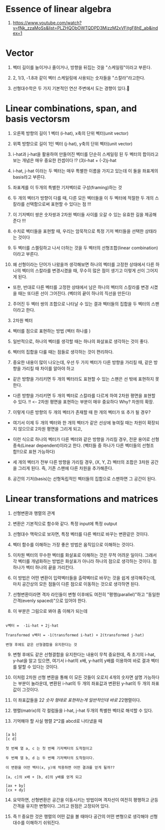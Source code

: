 # Essence of linear algebra

1. https://www.youtube.com/watch?v=fNk_zzaMoSs&list=PLZHQObOWTQDPD3MizzM2xVFitgF8hE_ab&index=1

# Vector

1. 벡터 길이를 늘이거나 줄이거나, 방향을 뒤집는 것을 "스케일링"이라고 부른다.

2. 2, 1/3, -1.8과 같이 벡터 스케일링에 사용되는 숫자들을 "스칼라"라고한다.

3. 선형대수학은 두 가지 기본적인 연산 주변에서 도는 경향이 있다.

# Linear combinations, span, and basis vectorsm 

1. 오른쪽 방향의 길이 1 벡터 (i-hat), x축의 단위 벡터(unit vector)

2. 위쪽 방향으로 길이 1인 벡터 (j-hat), y축의 단위 벡터(unit vector)

3. i-hat과 j-hat을 활용하여 만들어진 벡터를 단순히 스케일링 된 두 벡터의 합이라고 보는 개념은 매우 중요한 컨셉이다 !? (3)i-hat + (-2)j-hat

4. i-hat, j-hat 이라는 두 벡터는 매우 특별한 이름을 가지고 있는데 이 둘을 좌표계의 basis라고 부른다.

5. 좌표계를 이 두개의 특별한 기저벡터로 구성(framing)하는 것

6. 두 개의 벡터가 방향이 다를 때, 다른 모든 벡터들을 이 두 벡터에 적절한 두 개의 스칼라를 선택함으로써 표현할 수 있다는 점 !!!

7. 이 기저벡터 쌍은 숫자쌍과 2차원 벡터들 사이를 오갈 수 있는 유효한 길을 제공해준다 !!!

8. 수치로 벡터들을 표현할 때, 우리는 암묵적으로 특정 기저 벡터들을 선택한 상태라는 것이다

9. 두 벡터를 스켈링하고 나서 더하는 것을 두 벡터의 선형조합(linear combination)이라고 부른다.

10. 왜 선형이라는 단어가 나왔을까 생각해보면 하나의 벡터를 고정한 상태에서 다른 하나의 벡터의 스칼라를 변경시켰을 때, 무수히 많은 점이 생기고 이렇게 선이 그어지게 된다.

- 또한, 반대로 다른 벡터를 고정한 상태에서 남은 하나의 벡터의 스칼라를 변경 시켰을 때는 또다른 선이 그어진다. (벡터의 끝이 하나의 직선을 만든다)

2. 주어진 두 벡터 쌍의 조합으로 나타날 수 있는 결과 벡터들의 집합을 두 벡터의 스팬이라고 한다.

3. 2차원 벡터 

3. 벡터를 점으로 표현하는 방법 (벡터 하나를 ) 

4. 일반적으로, 하나의 벡터를 생각할 때는 하나의 화살표로 생각하는 것이 좋다.

5. 벡터의 집합을 다룰 때는 점들로 생각하는 것이 편리하다.

6. 중요한 내용이 많이 나오는데, 우선 두 가지 벡터가 다른 방향을 가리킬 때, 같은 방향을 가리킬 때 차이를 알아야 하고

- 같은 방향을 가리키면 두 개의 벡터라도 표현할 수 있는 스팬은 선 밖에 표현하지 못한다.

- 다른 방향을 가리키면 두 개의 벡터로 스칼라를 다르게 하여 2차원 평면을 표현할 수 있다.  !! <- 2차원 평면을 표현하는 부분이 매우 중요하다 Why? 차원의 확장.

7. 이렇게 다른 방향의 두 개의 벡터가 존재할 때 한 개의 벡터가 또 추가 될 경우?

- 여기서 이제 두 개의 벡터와 한 개의 벡터가 같은 선상에 놓여질 때는 차원이 확장되지 않으므로 2차원 평면을 그리게 되고,

- 이런 식으로 하나의 벡터가 다른 벡터와 같은 방향을 가리킬 경우, 전문 용어로 선형 종속(Linear dependent)이라고 한다. (벡터들 중 하나가 다른 벡터들의 선형조합!!으로 표현 가능하다)

- 세 개의 벡터가 전부 다른 방향을 가리킬 경우, (X, Y, Z) 벡터의 조합은 3차원 공간을 그리게 된다. 즉, 기존 스팬에 다른 차원을 추가해준다.

8. 공간의 기저(basis)는 선형독립적인 벡터들의 집합으로 스팬하면 그 공간이 된다.

# Linear transformations and matrices 

1. 선형변환과 행렬의 관계

2. 변환은 기본적으로 함수와 같다. 특정 input에 특정 output

3. 선형대수 맥락으로 보자면, 특정 벡터를 다른 벡터로 바꾸는 변환같은 것이다.

4. 벡터 함수를 이해하는 가장 좋은 방법은 움직임으로 이해하는 것이다.

5. 이차원 벡터의 무수한 벡터를 화살표로 이해하는 것은 무척 어려운 일이다. 그래서 각 벡터를 개념화하는 방법은 화살표가 아니라 하나의 점으로 생각하는 것이다. 점 하나가 벡터 하나의 끝을 가리킨다.

6. 이 방법은 어떤 변환이 입력벡터들을 출력벡터로 바꾸는 것을 쉽게 생각해주는데, 마치 공간상의 모든 점들이 다른 점으로 이동하는 것으로 생각하면 된다. 

7. 선형변환이라면 격자 라인들이 변형 이후에도 여전히 "평행(parallel)"하고 "동일한 간격(evenly spaced)"으로 있어야 한다.

8. 이 부분은 그림으로 봐야 좀 이해가 되는데

```

v벡터 =  -1i-hat + 2j-hat

Transformed v벡터 = -1(transformed i-hat) + 2(transformed j-hat)

변형 후에도 같은 선형결합을 유지한다는 것 

```

9. 변형 후에도 같은 선형결합을 유지한다는 내용이 무척 중요한데, 즉 초기의 i-hat, y-hat을 알고 있으면, 여기서 i-hat의 x배, y-hat의 y배를 이용하여 바로 결과 벡터를 말할 수 있다는 것이다.

10. 이처럼 2차원 선형 변환을 통해 이 모든 것들이 오로지 4개의 숫자면 설명 가능하다는 부분이 놀라운데, 변환된 i-hat의 두 개의 좌표값과 변환된 y-hat의 두 개의 좌표값이 그것이다.

11. 이 좌표값들을 2*2 숫자 형태로 표현하는게 일반적인데 바로 2*2행렬이다.

12. 행렬(matrix)의 각 컬럼들을 i-hat, j-hat 두개의 특별한 벡터로 해석할 수 있다.

13. 기억해야 할 사실 행렬 2*2를 abcd로 나타냈을 때

```

[a b]
[c d]

첫 번째 열 a, c 는 첫 번째 기저벡터의 도착점이고

두 번째 열 b, d 는 두 번째 기저벡터의 도착점이다.

이 변환을 어떤 벡터(x, y)에 적용하면 어떤 결과를 얻게 될까??

[a, c]의 x배 + [b, d]의 y배를 얻게 되고

[ax + by]
[cx + dy]

```

14. 요약하면, 선형변환은 공간을 이동시키는 방법이며 격자선이 여전히 평행하고 균등간격을 유지한 변형이다. 그리고 원점은 고정되어 있다.

15. 즉 !! 중요한 것은 행렬의 어떤 값을 볼 때마다 공간의 어떤 변형으로 생각해야 선형대수를 이해하기 쉬워진다.